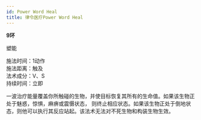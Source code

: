 ```yaml
---
id: Power Word Heal
title: 律令医疗Power Word Heal
---
```


**9环**

塑能

施法时间：1动作  
施法距离：触及  
法术成分：V、S  
持续时间：立即  


一波治疗能量覆盖你所触碰的生物，并使目标恢复其所有的生命值。如果该生物正处于魅惑，惊惧，麻痹或震慑状态，
则终止相应状态。如果该生物正处于倒地状态，则他可以执行其反应站起。该法术无法对不死生物和构装生物生效。
